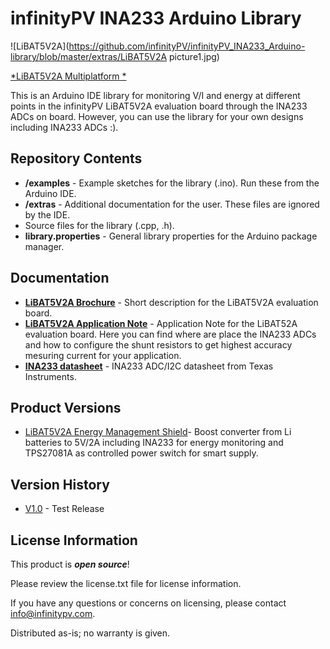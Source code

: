 infinityPV INA233 Arduino Library
========================================

![LiBAT5V2A](https://github.com/infinityPV/infinityPV_INA233_Arduino-library/blob/master/extras/LiBAT5V2A picture1.jpg)

[*LiBAT5V2A Multiplatform *](https://infinitypv.com/products/electronics/libat5v2a) 


This is an Arduino IDE library for monitoring V/I and energy at different points in the infinityPV LiBAT5V2A evaluation board
through the INA233 ADCs on board. However, you can use the library for your own designs including INA233 ADCs :).  

Repository Contents
-------------------

* **/examples** - Example sketches for the library (.ino). Run these from the Arduino IDE. 
* **/extras** - Additional documentation for the user. These files are ignored by the IDE. 
* Source files for the library (.cpp, .h). 
* **library.properties** - General library properties for the Arduino package manager. 

Documentation
--------------
* **[LiBAT5V2A Brochure](https://infinitypv.com/brochures/LiBAT5V2A%20Brochure%20V2.pdf)** - Short description for the LiBAT5V2A evaluation board. 
* **[LiBAT5V2A Application Note](https://infinitypv.com/application_notes/LiBAT5V2A_applicationnoteV2.0.pdf)** - Application Note for the LiBAT52A evaluation board. Here you can find where are place the INA233 ADCs and how to configure the shunt resistors to get highest accuracy mesuring current for your application. 
* **[INA233 datasheet](http://www.ti.com/lit/ds/symlink/ina233.pdf)** - INA233 ADC/I2C datasheet from Texas Instruments.

Product Versions
----------------
* [LiBAT5V2A Energy Management Shield](https://infinitypv.com/products/electronics/libat5v2a)- Boost converter from Li batteries to 5V/2A including INA233 for energy monitoring and TPS27081A as controlled power switch for smart supply. 

Version History
---------------
* [V1.0](https://github.com/infinityPV/infinityPV_INA233_Arduino-library/releases/tag/V1.0) - Test Release


License Information
-------------------

This product is _**open source**_! 

Please review the license.txt file for license information. 

If you have any questions or concerns on licensing, please contact info@infinitypv.com.

Distributed as-is; no warranty is given.

